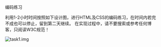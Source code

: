 编码练习

利用1-2小时时间按照如下设计图，进行HTML及CSS的编码练习，在时间内若完不成也可以停止，留到第二天继续。 在实现过程中，请不要搜索或参考任何博客，只阅读W3C规范！

![task1.img](baidu-efe-2017summer/task1/design/1.jpg)